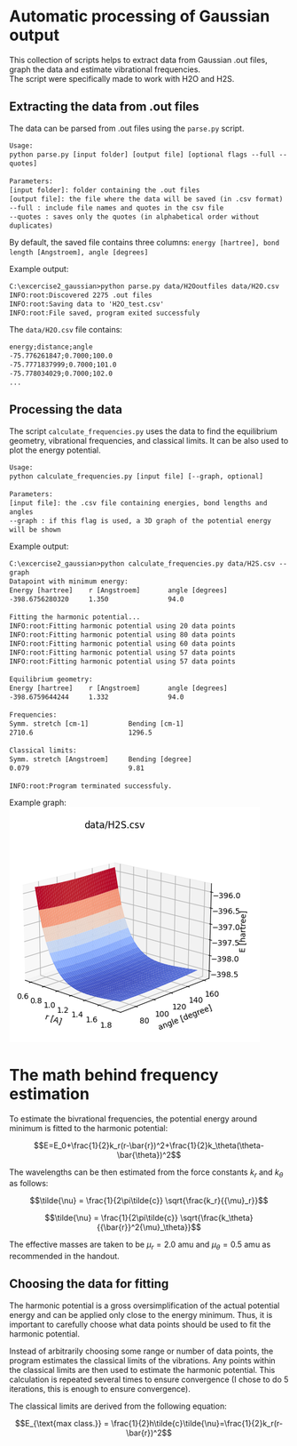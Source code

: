 # Automatic processing of Gaussian output
This collection of scripts helps to extract data from Gaussian .out files, graph the data and estimate vibrational frequencies.  
The script were specifically made to work with H2O and H2S.
## Extracting the data from .out files
The data can be parsed from .out files using the `parse.py` script.
```
Usage:
python parse.py [input folder] [output file] [optional flags --full --quotes]

Parameters:
[input folder]: folder containing the .out files
[output file]: the file where the data will be saved (in .csv format)
--full : include file names and quotes in the csv file
--quotes : saves only the quotes (in alphabetical order without duplicates)
```
By default, the saved file contains three columns:
`energy [hartree], bond length [Angstroem], angle [degrees]`

Example output:
```
C:\excercise2_gaussian>python parse.py data/H2Ooutfiles data/H2O.csv
INFO:root:Discovered 2275 .out files
INFO:root:Saving data to 'H2O_test.csv'
INFO:root:File saved, program exited successfuly
```
The `data/H2O.csv` file contains:
```
energy;distance;angle
-75.776261847;0.7000;100.0
-75.7771837999;0.7000;101.0
-75.778034029;0.7000;102.0
...
```

## Processing the data
The script `calculate_frequencies.py` uses the data to find the equilibrium geometry, vibrational frequencies, and classical limits. It can be also used to plot the energy potential.
```
Usage:
python calculate_frequencies.py [input file] [--graph, optional]

Parameters:
[input file]: the .csv file containing energies, bond lengths and angles
--graph : if this flag is used, a 3D graph of the potential energy will be shown
```

Example output:
```
C:\excercise2_gaussian>python calculate_frequencies.py data/H2S.csv --graph
Datapoint with minimum energy:
Energy [hartree]    r [Angstroem]       angle [degrees]     
-398.6756280320     1.350               94.0

Fitting the harmonic potential...
INFO:root:Fitting harmonic potential using 20 data points
INFO:root:Fitting harmonic potential using 80 data points
INFO:root:Fitting harmonic potential using 60 data points
INFO:root:Fitting harmonic potential using 57 data points
INFO:root:Fitting harmonic potential using 57 data points

Equilibrium geometry:
Energy [hartree]    r [Angstroem]       angle [degrees]
-398.6759644244     1.332               94.0

Frequencies:
Symm. stretch [cm-1]          Bending [cm-1]
2710.6                        1296.5

Classical limits:
Symm. stretch [Angstroem]     Bending [degree]
0.079                         9.81

INFO:root:Program terminated successfuly.
```

Example graph:  
![Example graph of the potential energy](example_graph.png?raw=true "Title")

# The math behind frequency estimation
To estimate the bivrational frequencies, the potential energy around minimum is fitted to the harmonic potential:

$$E=E_0+\frac{1}{2}k_r(r-\bar{r})^2+\frac{1}{2}k_\theta(\theta-\bar{\theta})^2$$

The wavelengths can be then estimated from the force constants $k_r$ and $k_\theta$ as follows:

$$\tilde{\nu} = \frac{1}{2\pi\tilde{c}} \sqrt{\frac{k_r}{{\mu}_r}}$$

$$\tilde{\nu} = \frac{1}{2\pi\tilde{c}} \sqrt{\frac{k_\theta}{{\bar{r}}^2{\mu}_\theta}}$$

The effective masses are taken to be $\mu_r=2.0\text{ amu}$ and $\mu_\theta=0.5\text{ amu}$ as recommended in the handout.

## Choosing the data for fitting
The harmonic potential is a gross oversimplification of the actual potential energy and can be applied only close to the energy minimum.
Thus, it is important to carefully choose what data points should be used to fit the harmonic potential.

Instead of arbitrarily choosing some range or number of data points, the program estimates the classical limits of the vibrations. Any points within the classical limits are then used to estimate the harmonic potential. This calculation is repeated several times to ensure convergence (I chose to do 5 iterations, this is enough to ensure convergence).

The classical limits are derived from the following equation:

$$E_{\text{max class.}} = \frac{1}{2}h\tilde{c}\tilde{\nu}=\frac{1}{2}k_r(r-\bar{r})^2$$
